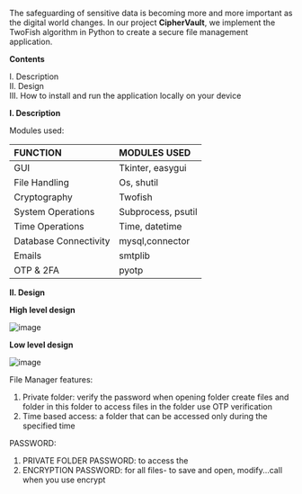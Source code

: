 The safeguarding of sensitive data is becoming more and more important as the digital world changes. 
In our project **CipherVault**, we implement the TwoFish algorithm in Python to create a secure file management application.

**Contents**  


I. Description  
II. Design  
III. How to install and run the application locally on your device

**I. Description**

Modules used:   

|FUNCTION                  | MODULES USED
|:-------------------------| :----------------
|GUI 	                     | Tkinter, easygui    |
|File Handling	            | Os, shutil          |
|Cryptography	            | Twofish             |
|System Operations	      | Subprocess, psutil  |
|Time Operations	         | Time, datetime      |
|Database Connectivity	   | mysql,connector     |
|Emails	                  | smtplib             |
|OTP & 2FA	               | pyotp               |







**II. Design**

**High level design**

![image](https://github.com/SaikiranSankar04/Cipher_Vault/assets/128061632/497f8255-7fc3-45ce-928f-fefcd64a89bd)

**Low level design**

![image](https://github.com/SaikiranSankar04/Cipher_Vault/assets/128061632/db17c1d0-5b1b-435b-8434-5f3e59e55a75)

File Manager features:
1. Private folder:
   verify the password when opening folder
   create files and folder in this folder
   to access files in the folder use OTP verification
2. Time based access:
   a folder that can be accessed only during the specified time


PASSWORD:
1. PRIVATE FOLDER PASSWORD: to access the
2. ENCRYPTION PASSWORD: for all files- to save and open, modify...call when you use encrypt
